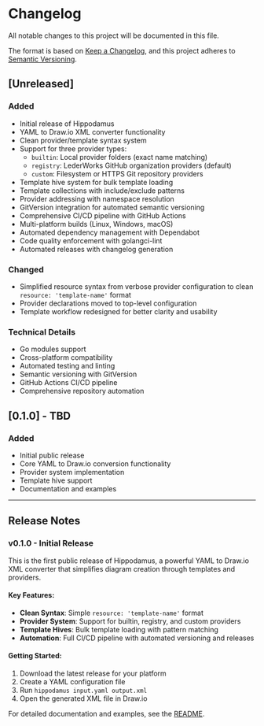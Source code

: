 # Changelog

All notable changes to this project will be documented in this file.

The format is based on [Keep a Changelog](https://keepachangelog.com/en/1.0.0/),
and this project adheres to [Semantic Versioning](https://semver.org/spec/v2.0.0.html).

## [Unreleased]

### Added
- Initial release of Hippodamus
- YAML to Draw.io XML converter functionality
- Clean provider/template syntax system
- Support for three provider types:
  - `builtin`: Local provider folders (exact name matching)
  - `registry`: LederWorks GitHub organization providers (default)
  - `custom`: Filesystem or HTTPS Git repository providers
- Template hive system for bulk template loading
- Template collections with include/exclude patterns
- Provider addressing with namespace resolution
- GitVersion integration for automated semantic versioning
- Comprehensive CI/CD pipeline with GitHub Actions
- Multi-platform builds (Linux, Windows, macOS)
- Automated dependency management with Dependabot
- Code quality enforcement with golangci-lint
- Automated releases with changelog generation

### Changed
- Simplified resource syntax from verbose provider configuration to clean `resource: 'template-name'` format
- Provider declarations moved to top-level configuration
- Template workflow redesigned for better clarity and usability

### Technical Details
- Go modules support
- Cross-platform compatibility
- Automated testing and linting
- Semantic versioning with GitVersion
- GitHub Actions CI/CD pipeline
- Comprehensive repository automation

## [0.1.0] - TBD

### Added
- Initial public release
- Core YAML to Draw.io conversion functionality
- Provider system implementation
- Template hive support
- Documentation and examples

---

## Release Notes

### v0.1.0 - Initial Release

This is the first public release of Hippodamus, a powerful YAML to Draw.io XML converter that simplifies diagram creation through templates and providers.

#### Key Features:
- **Clean Syntax**: Simple `resource: 'template-name'` format
- **Provider System**: Support for builtin, registry, and custom providers
- **Template Hives**: Bulk template loading with pattern matching
- **Automation**: Full CI/CD pipeline with automated versioning and releases

#### Getting Started:
1. Download the latest release for your platform
2. Create a YAML configuration file
3. Run `hippodamus input.yaml output.xml`
4. Open the generated XML file in Draw.io

For detailed documentation and examples, see the [README](README.md).
